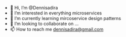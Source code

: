 - 👋 Hi, I’m @Dennisadira
- 👀 I’m interested in everything microservices
- 🌱 I’m currently learning mircoservice design patterns
- 💞️ I’m looking to collaborate on ...
- 📫 How to reach me dennisadira@gmail.com

<!---
Dennisadira/Dennisadira is a ✨ special ✨ repository because its `README.md` (this file) appears on your GitHub profile.
You can click the Preview link to take a look at your changes.
--->
